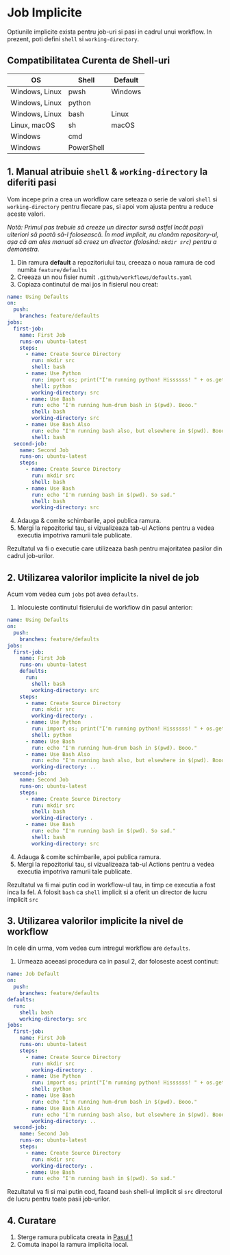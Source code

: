 # Job Implicite

Optiunile implicite exista pentru job-uri si pasi in cadrul unui workflow. In prezent, poti defini `shell` si `working-directory`.


## Compatibilitatea Curenta de Shell-uri 

|OS|Shell|Default|
|---|---|---|
|Windows, Linux|pwsh|Windows|
|Windows, Linux|python|
|Windows, Linux|bash|Linux|
|Linux, macOS|sh|macOS|
|Windows|cmd|
|Windows|PowerShell|


## 1. Manual atribuie `shell` & `working-directory` la diferiti pasi
Vom incepe prin a crea un workflow care seteaza o serie de valori `shell` si `working-directory` pentru fiecare pas, si apoi vom ajusta pentru a reduce aceste valori.

_Notă: Primul pas trebuie să creeze un director sursă astfel încât pașii ulteriori să poată să-l folosească. În mod implicit, nu clonăm repository-ul, așa că am ales manual să creez un director (folosind: `mkdir src`) pentru a demonstra._

1. Din ramura **default** a repozitoriului tau, creeaza o noua ramura de cod numita `feature/defaults`
2. Creeaza un nou fisier numit `.github/workflows/defaults.yaml`
3. Copiaza continutul de mai jos in fisierul nou creat:

```yaml
name: Using Defaults
on:
  push:
    branches: feature/defaults
jobs:
  first-job:
    name: First Job
    runs-on: ubuntu-latest
    steps:
      - name: Create Source Directory
        run: mkdir src
        shell: bash
      - name: Use Python
        run: import os; print("I'm running python! Hissssss! " + os.getcwd());
        shell: python
        working-directory: src
      - name: Use Bash
        run: echo "I'm running hum-drum bash in $(pwd). Booo."
        shell: bash
        working-directory: src
      - name: Use Bash Also
        run: echo "I'm running bash also, but elsewhere in $(pwd). Booo."
        shell: bash
  second-job:
    name: Second Job
    runs-on: ubuntu-latest
    steps:
      - name: Create Source Directory
        run: mkdir src
        shell: bash
      - name: Use Bash
        run: echo "I'm running bash in $(pwd). So sad."
        shell: bash
        working-directory: src
```

4. Adauga & comite schimbarile, apoi publica ramura.
5. Mergi la repozitoriul tau, si vizualizeaza tab-ul Actions pentru a vedea executia impotriva ramurii tale publicate.

Rezultatul va fi o executie care utilizeaza bash pentru majoritatea pasilor din cadrul job-urilor.

## 2. Utilizarea valorilor implicite la nivel de job
Acum vom vedea cum `jobs` pot avea `defaults`.

1. Inlocuieste continutul fisierului de workflow din pasul anterior:

```yaml
name: Using Defaults
on:
  push:
    branches: feature/defaults
jobs:
  first-job:
    name: First Job
    runs-on: ubuntu-latest
    defaults:
      run:
        shell: bash
        working-directory: src
    steps:
      - name: Create Source Directory
        run: mkdir src
        working-directory: .
      - name: Use Python
        run: import os; print("I'm running python! Hissssss! " + os.getcwd())
        shell: python
      - name: Use Bash
        run: echo "I'm running hum-drum bash in $(pwd). Booo."
      - name: Use Bash Also
        run: echo "I'm running bash also, but elsewhere in $(pwd). Booo."
        working-directory: ..
  second-job:
    name: Second Job
    runs-on: ubuntu-latest
    steps:
      - name: Create Source Directory
        run: mkdir src
        shell: bash
        working-directory: .
      - name: Use Bash
        run: echo "I'm running bash in $(pwd). So sad."
        shell: bash
        working-directory: src
```

4. Adauga & comite schimbarile, apoi publica ramura.
5. Mergi la repozitoriul tau, si vizualizeaza tab-ul Actions pentru a vedea executia impotriva ramurii tale publicate.

Rezultatul va fi mai putin cod in workflow-ul tau, in timp ce executia a fost inca la fel. A folosit `bash` ca `shell` implicit si a oferit un director de lucru implicit `src`

## 3. Utilizarea valorilor implicite la nivel de workflow
In cele din urma, vom vedea cum intregul workflow are `defaults`.

1. Urmeaza aceeasi procedura ca in pasul 2, dar foloseste acest continut:

```yaml
name: Job Default
on:
  push:
    branches: feature/defaults
defaults:
  run:
    shell: bash
    working-directory: src
jobs:
  first-job:
    name: First Job
    runs-on: ubuntu-latest
    steps:
      - name: Create Source Directory
        run: mkdir src
        working-directory: .
      - name: Use Python
        run: import os; print("I'm running python! Hissssss! " + os.getcwd())
        shell: python
      - name: Use Bash
        run: echo "I'm running hum-drum bash in $(pwd). Booo."
      - name: Use Bash Also
        run: echo "I'm running bash also, but elsewhere in $(pwd). Booo."
        working-directory: ..
  second-job:
    name: Second Job
    runs-on: ubuntu-latest
    steps:
      - name: Create Source Directory
        run: mkdir src
        working-directory: .
      - name: Use Bash
        run: echo "I'm running bash in $(pwd). So sad."
```

Rezultatul va fi si mai putin cod, facand `bash` shell-ul implicit si `src` directorul de lucru pentru toate pasii job-urilor.

## 4. Curatare

1. Sterge ramura publicata creata in [Pasul 1](#step-1-manually-assign-shell--working-directory-to-different-steps)
2. Comuta inapoi la ramura implicita local.
